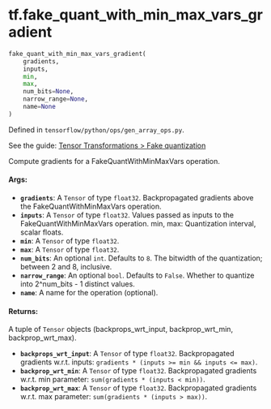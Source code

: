 <div itemscope itemtype="http://developers.google.com/ReferenceObject">
<meta itemprop="name" content="tf.fake_quant_with_min_max_vars_gradient" />
</div>

# tf.fake_quant_with_min_max_vars_gradient

``` python
fake_quant_with_min_max_vars_gradient(
    gradients,
    inputs,
    min,
    max,
    num_bits=None,
    narrow_range=None,
    name=None
)
```



Defined in `tensorflow/python/ops/gen_array_ops.py`.

See the guide: [Tensor Transformations > Fake quantization](../../../api_guides/python/array_ops.md#Fake_quantization)

Compute gradients for a FakeQuantWithMinMaxVars operation.

#### Args:

* <b>`gradients`</b>: A `Tensor` of type `float32`.
    Backpropagated gradients above the FakeQuantWithMinMaxVars operation.
* <b>`inputs`</b>: A `Tensor` of type `float32`.
    Values passed as inputs to the FakeQuantWithMinMaxVars operation.
    min, max: Quantization interval, scalar floats.
* <b>`min`</b>: A `Tensor` of type `float32`.
* <b>`max`</b>: A `Tensor` of type `float32`.
* <b>`num_bits`</b>: An optional `int`. Defaults to `8`.
    The bitwidth of the quantization; between 2 and 8, inclusive.
* <b>`narrow_range`</b>: An optional `bool`. Defaults to `False`.
    Whether to quantize into 2^num_bits - 1 distinct values.
* <b>`name`</b>: A name for the operation (optional).


#### Returns:

  A tuple of `Tensor` objects (backprops_wrt_input, backprop_wrt_min, backprop_wrt_max).

* <b>`backprops_wrt_input`</b>: A `Tensor` of type `float32`. Backpropagated gradients w.r.t. inputs:
    `gradients * (inputs >= min && inputs <= max)`.
* <b>`backprop_wrt_min`</b>: A `Tensor` of type `float32`. Backpropagated gradients w.r.t. min parameter:
    `sum(gradients * (inputs < min))`.
* <b>`backprop_wrt_max`</b>: A `Tensor` of type `float32`. Backpropagated gradients w.r.t. max parameter:
    `sum(gradients * (inputs > max))`.